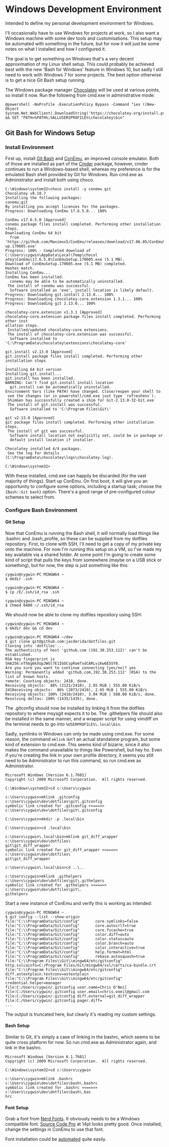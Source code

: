 # Windows Development Environment
Intended to define my personal development environment for Windows.

I'll occasionally have to use Windows for projects at work, so I also want a Windows machine with some dev tools and customisations. This setup may be automated with something in the future, but for now it will just be some notes on what I installed and how I configured it.

The goal is to get something on Windows that's a very decent approximation of my Linux shell setup. This could probably be achieved best with the new 'Bash for Windows' feature in Windows 10, but sadly I still need to work with Windows 7 for some projects. The best option otherwise is to get a nice Git Bash setup running.

The Windows package manager [Chocolatey](https://chocolatey.org/) will be used at various points, so install it now. Run the following from cmd.exe in administrative mode:
```
@powershell -NoProfile -ExecutionPolicy Bypass -Command "iex ((New-Object System.Net.WebClient).DownloadString('https://chocolatey.org/install.ps1'))" && SET "PATH=%PATH%;%ALLUSERSPROFILE%\chocolatey\bin"
```

## Git Bash for Windows Setup

### Install Environment

First up, install [Git Bash](https://git-for-windows.github.io/) and [ConEmu](https://conemu.github.io/), an improved console emulator. Both of those are installed as part of the [Cmder](http://cmder.net/) package, however, cmder continues to run a Windows-based shell, whereas my preference is for the emulated Bash shell provided by Git for Windows. Run cmd.exe as Administrator and install both using choco.

```
C:\Windows\system32>choco install -y conemu git
Chocolatey v0.10.7
Installing the following packages:
conemu;git
By installing you accept licenses for the packages.
Progress: Downloading ConEmu 17.6.5.0... 100%

ConEmu v17.6.5.0 [Approved]
conemu package files install completed. Performing other installation steps.
Downloading ConEmu 64 bit
  from 'https://github.com/Maximus5/ConEmu/releases/download/v17.06.05/ConEmuSet
up.170605.exe'
Progress: 100% - Completed download of C:\Users\cygwin\AppData\Local\Temp\chocol
atey\ConEmu\17.6.5.0\ConEmuSetup.170605.exe (5.1 MB).
Download of ConEmuSetup.170605.exe (5.1 MB) completed.
Hashes match.
Installing ConEmu...
ConEmu has been installed.
  conemu may be able to be automatically uninstalled.
 The install of conemu was successful.
  Software installed as 'exe', install location is likely default.
Progress: Downloading git.install 2.13.0... 100%
Progress: Downloading chocolatey-core.extension 1.3.1... 100%
Progress: Downloading git 2.13.0... 100%

chocolatey-core.extension v1.3.1 [Approved]
chocolatey-core.extension package files install completed. Performing other inst
allation steps.
 Installed/updated chocolatey-core extensions.
 The install of chocolatey-core.extension was successful.
  Software installed to 'C:\ProgramData\chocolatey\extensions\chocolatey-core'

git.install v2.13.0 [Approved]
git.install package files install completed. Performing other installation steps
.
Installing 64 bit version
Installing git.install...
git.install has been installed.
WARNING: Can't find git.install install location
  git.install can be automatically uninstalled.
Environment Vars (like PATH) have changed. Close/reopen your shell to
 see the changes (or in powershell/cmd.exe just type `refreshenv`).
 ShimGen has successfully created a shim for Git-2.13.0-32-bit.exe
 The install of git.install was successful.
  Software installed to 'C:\Program Files\Git\'

git v2.13.0 [Approved]
git package files install completed. Performing other installation steps.
 The install of git was successful.
  Software install location not explicitly set, could be in package or
  default install location if installer.

Chocolatey installed 4/4 packages.
 See the log for details (C:\ProgramData\chocolatey\logs\chocolatey.log).

C:\Windows\system32>
```

With these installed, cmd.exe can happily be discarded (for the vast majority of things). Start up ConEmu. On first boot, it will give you an opportunity to configure some options, including a startup task; choose the `{Bash::Git bash}` option. There's a good range of pre-configured colour schemes to select from.

### Configure Bash Environment

#### Git Setup

Now that ConEmu is running the Bash shell, it will normally load things like .bashrc and .bash_profile, so these can be supplied from my dotfiles repository. First, to clone with SSH, I'll need to get a copy of my private key onto the machine. For now I'm running this setup on a VM, so I've made my key available via a shared folder. At some point I'm going to create some kind of script that pulls the keys from somewhere (maybe on a USB stick or something), but for now, the step is just something like this:
```
cygwin@cygwin-PC MINGW64 ~
$ mkdir .ssh

cygwin@cygwin-PC MINGW64 ~
$ cp /E/.ssh/id_rsa .ssh

cygwin@cygwin-PC MINGW64 ~
$ chmod 0400 ~/.ssh/id_rsa
```

We should now be able to clone my dotfiles repository using SSH:
```
cygwin@cygwin-PC MINGW64 ~
$ mkdir dev && cd dev

cygwin@cygwin-PC MINGW64 ~/dev
$ git clone git@github.com:jacderida/dotfiles.git
Cloning into 'dotfiles'...
The authenticity of host 'github.com (192.30.253.112)' can't be established.
RSA key fingerprint is SHA256:nThbg6kXUpJWGl7E1IGOCspRomTxdCARLviKw6E5SY8.
Are you sure you want to continue connecting (yes/no)? yes
Warning: Permanently added 'github.com,192.30.253.112' (RSA) to the list of known hosts.
remote: Counting objects: 2410, done.
Receiving objects:  88% (2121/2410), 2.65 MiB | 555.00 KiB/s   2410eceiving objects:  86% (2073/2410), 2.65 MiB | 555.00 KiB/s
Receiving objects: 100% (2410/2410), 3.04 MiB | 588.00 KiB/s, done.
Resolving deltas: 100% (1435/1435), done.
```

The .gitconfig should now be installed by linking it from the dotfiles repository to where msysgit expects it to be. The .githelpers file should also be installed in the same manner, and a wrapper script for using vimdiff on the terminal needs to go into `%USERPROFILE%\.local\bin`.

Sadly, symlinks in Windows can only be made using cmd.exe. For some reason, the command `mklink` isn't an actual standalone program, but some kind of extension to cmd.exe. This seems kind of bizarre, since it also makes the command unavailable to things like Powershell, but hey ho. Even if you're creating the link in your own profile directory, it seems you still need to be Administrator to run this command, so run cmd.exe as Administrator.
```
Microsoft Windows [Version 6.1.7601]
Copyright (c) 2009 Microsoft Corporation.  All rights reserved.

C:\Windows\system32>cd c:\Users\cygwin

c:\Users\cygwin>mklink .gitconfig c:\Users\cygwin\dev\dotfiles\git\.gitconfig
symbolic link created for .gitconfig <<===>> c:\Users\cygwin\dev\dotfiles\git\.gitconfig

C:\Users\cygwin>mkdir -p .local\bin

C:\Users\cygwin>cd .local\bin

c:\Users\cygwin\.local\bin>mklink git_diff_wrapper c:\Users\cygwin\dev\dotfiles\
git\git_diff_wrapper
symbolic link created for git_diff_wrapper <<===>> c:\Users\cygwin\dev\dotfiles\
git\git_diff_wrapper

c:\Users\cygwin\.local\bin>cd ..\..

c:\Users\cygwin>mklink .githelpers c:\Users\cygwin\dev\dotfiles\git\.githelpers
symbolic link created for .githelpers <<===>> c:\Users\cygwin\dev\dotfiles\git\.
githelpers
```

Start a new instance of ConEmu and verify this is working as intended:
```
cygwin@cygwin-PC MINGW64 ~
$ git config --list --show-origin
file:"C:\\ProgramData/Git/config"       core.symlinks=false
file:"C:\\ProgramData/Git/config"       core.autocrlf=true
file:"C:\\ProgramData/Git/config"       core.fscache=true
file:"C:\\ProgramData/Git/config"       color.diff=auto
file:"C:\\ProgramData/Git/config"       color.status=auto
file:"C:\\ProgramData/Git/config"       color.branch=auto
file:"C:\\ProgramData/Git/config"       color.interactive=true
file:"C:\\ProgramData/Git/config"       help.format=html
file:"C:\\ProgramData/Git/config"       rebase.autosquash=true
file:"C:\\Program Files\\Git\\mingw64/etc/gitconfig"    http.sslcainfo=C:/Program Files/Git/mingw64/ssl/certs/ca-bundle.crt
file:"C:\\Program Files\\Git\\mingw64/etc/gitconfig"    diff.astextplain.textconv=astextplain
file:"C:\\Program Files\\Git\\mingw64/etc/gitconfig"    credential.helper=manager
file:C:/Users/cygwin/.gitconfig user.name=Chris O'Neil
file:C:/Users/cygwin/.gitconfig user.email=chris.oneil@gmail.com
file:C:/Users/cygwin/.gitconfig diff.external=git_diff_wrapper
file:C:/Users/cygwin/.gitconfig pager.diff=
...
```

The output is truncated here, but clearly it's reading my custom settings.

#### Bash Setup

Similar to Git, it's simply a case of linking in the bashrc, which seems to be quite cross platform for now. So run cmd.exe as Administrator again, and link in the bashrc.
```
Microsoft Windows [Version 6.1.7601]
Copyright (c) 2009 Microsoft Corporation.  All rights reserved.

C:\Windows\system32>cd c:\Users\cygwin

c:\Users\cygwin>mklink .bashrc c:\Users\cygwin\dev\dotfiles\bash\.bashrc
symbolic link created for .bashrc <<===>> c:\Users\cygwin\dev\dotfiles\bash\.bas
hrc
```

#### Font Setup

Grab a font from [Nerd Fonts](https://github.com/ryanoasis/nerd-fonts). It obviously needs to be a Windows compatible font. [Source Code Pro](https://github.com/ryanoasis/nerd-fonts/raw/master/patched-fonts/SourceCodePro/Semibold/complete/Sauce%20Code%20Pro%20Semibold%20Nerd%20Font%20Complete%20Mono%20Windows%20Compatible.ttf) at 14pt looks pretty good. Once installed, change the settings in ConEmu to use that font.

Font installation could be [automated](https://superuser.com/questions/201896/how-do-i-install-a-font-from-the-windows-command-prompt) quite easily.
